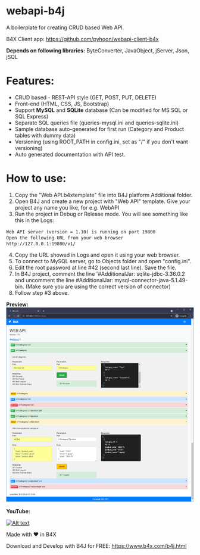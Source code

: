 # webapi-b4j
A boilerplate for creating CRUD based Web API.

B4X Client app: https://github.com/pyhoon/webapi-client-b4x

**Depends on following libraries:** ByteConverter, JavaObject, jServer, Json, jSQL

# Features:
- CRUD based - REST-API style (GET, POST, PUT, DELETE)
- Front-end (HTML, CSS, JS, Bootstrap)
- Support **MySQL** and **SQLite** database (Can be modified for MS SQL or SQL Express)
- Separate SQL queries file (queries-mysql.ini and queries-sqlite.ini)
- Sample database auto-generated for first run (Category and Product tables with dummy data)
- Versioning (using ROOT_PATH in config.ini, set as "/" if you don't want versioning)
- Auto generated documentation with API test.

# How to use:
1. Copy the "Web API.b4xtemplate" file into B4J platform Additional folder.
2. Open B4J and create a new project with "Web API" template. Give your project any name you like, for e.g. WebAPI
3. Run the project in Debug or Release mode. You will see something like this in the Logs:
```
Web API server (version = 1.10) is running on port 19800
Open the following URL from your web browser
http://127.0.0.1:19800/v1/
```
4. Copy the URL showed in Logs and open it using your web browser.
5. To connect to MySQL server, go to Objects folder and open "config.ini".
6. Edit the root password at line #42 (second last line). Save the file.
7. In B4J project, comment the line '#AdditionalJar: sqlite-jdbc-3.36.0.2 and uncomment the line #AdditionalJar: mysql-connector-java-5.1.49-bin. (Make sure you are using the correct version of connector)
8. Follow step #3 above.

**Preview:**
<img src="https://github.com/pyhoon/webapi-b4j/raw/main/Preview/web-api.png" title="Web API" />

**YouTube:**

[![Alt text](https://img.youtube.com/vi/Y-1HDR2k_fE/0.jpg)](https://youtu.be/Y-1HDR2k_fE)

Made with ❤ in B4X

Download and Develop with B4J for FREE: https://www.b4x.com/b4j.html
